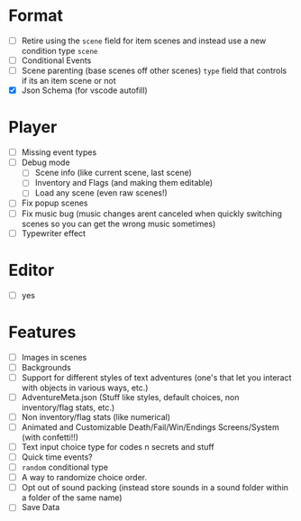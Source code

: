 # Format
- [ ] Retire using the `scene` field for item scenes and instead use a new condition type `scene`
- [ ] Conditional Events
- [ ] Scene parenting (base scenes off other scenes) `type` field that controls if its an item scene or not
- [X] Json Schema (for vscode autofill)
# Player
- [ ] Missing event types
- [ ] Debug mode
    - [ ] Scene info (like current scene, last scene)
    - [ ] Inventory and Flags (and making them editable)
    - [ ] Load any scene (even raw scenes!)
- [ ] Fix popup scenes
- [ ] Fix music bug (music changes arent canceled when quickly switching scenes so you can get the wrong music sometimes)
- [ ] Typewriter effect
# Editor
- [ ] yes
# Features
- [ ] Images in scenes
- [ ] Backgrounds
- [ ] Support for different styles of text adventures (one's that let you interact with objects in various ways, etc.)
- [ ] AdventureMeta.json (Stuff like styles, default choices, non inventory/flag stats, etc.)
- [ ] Non inventory/flag stats (like numerical)
- [ ] Animated and Customizable Death/Fail/Win/Endings Screens/System (with confetti!!)
- [ ] Text input choice type for codes n secrets and stuff
- [ ] Quick time events?
- [ ] `random` conditional type
- [ ] A way to randomize choice order.
- [ ] Opt out of sound packing (instead store sounds in a sound folder within a folder of the same name)
- [ ] Save Data
